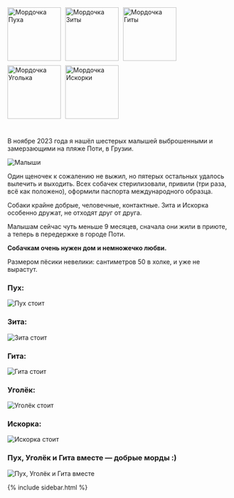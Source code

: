 <div class="dogs-faces">
<img src="img/puh-face.png" alt="Мордочка Пуха">
<img src="img/zita-face2.png" alt="Мордочка Зиты">
<img src="img/gita-face.png" alt="Мордочка Гиты">
<img src="img/ugol-face.png" alt="Мордочка Уголька">
<img src="img/iskra-face2.png" alt="Мордочка Искорки">
</div><br>


В ноябре 2023 года я нашёл шестерых малышей выброшенными и замерзающими на пляже Поти, в Грузии.

![Малыши](img/young.jpg)

Один щеночек к сожалению не выжил, но пятерых остальных удалось вылечить и выходить. Всех собачек стерилизовали, привили (три раза, всё как положено), оформили паспорта международного образца.

Собаки крайне добрые, человечные, контактные. Зита и Искорка особенно дружат, не отходят друг от друга.

Малышам сейчас чуть меньше 9 месяцев, сначала они жили в приюте, а теперь в передержке в городе Поти.

**Собачкам очень нужен дом и немножечко любви.**

Размером пёсики невелики: сантиметров 50 в холке, и уже не вырастут.

### Пух:
<img src="img/puh-full.jpg" alt="Пух стоит">

### Зита:
<img src="img/zita-full.jpg" alt="Зита стоит">

### Гита:
<img src="img/gita-full.jpg" alt="Гита стоит">

### Уголёк:
<img src="img/ugol-full.jpg" alt="Уголёк стоит">

### Искорка:
<img src="img/iskra-full.jpg" alt="Искорка стоит">

### Пух, Уголёк и Гита вместе — добрые морды :)
<img src="img/ugol-puh-gita.jpg" alt="Пух, Уголёк и Гита вместе">

<style type="text/css">
.dogs-faces {
  overflow: hidden;
}
.dogs-faces img {
  float: left;
  height: 120px;
  margin-right: 10px;
  margin-bottom: 10px;
}
header a.button {display:none;}
#mysid {

}

</style>

{% include sidebar.html %}
